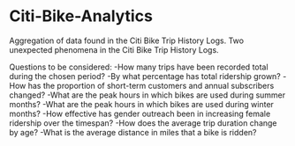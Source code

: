 # Citi-Bike-Analytics

Aggregation of data found in the Citi Bike Trip History Logs.  Two unexpected phenomena in the Citi Bike Trip History Logs.

Questions to be considered:
-How many trips have been recorded total during the chosen period?
-By what percentage has total ridership grown?
-How has the proportion of short-term customers and annual subscribers changed?
-What are the peak hours in which bikes are used during summer months?
-What are the peak hours in which bikes are used during winter months?
-How effective has gender outreach been in increasing female ridership over the timespan?
-How does the average trip duration change by age?
-What is the average distance in miles that a bike is ridden?
  
  
    
  
  
 
  
  
  
